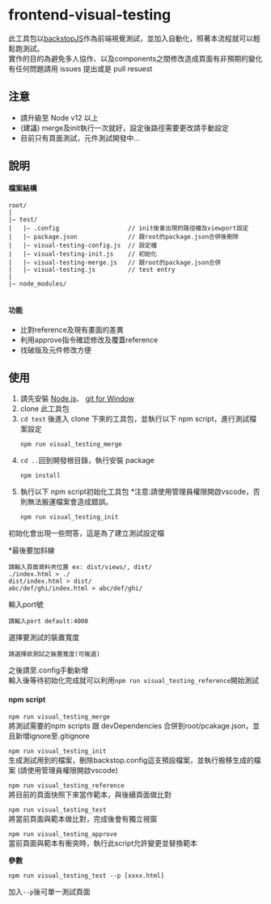 # frontend-visual-testing

此工具包以[backstopJS][1]作為前端視覺測試，並加入自動化，照著本流程就可以輕鬆跑測試。\
實作的目的為避免多人協作、以及components之間修改造成頁面有非預期的變化\
有任何問題請用 issues 提出或是 pull resuest

[1]: https://github.com/garris/BackstopJS

## 注意

- 請升級至 Node v12 以上
- (建議) merge及init執行一次就好，設定後路徑需要更改請手動設定
- 目前只有頁面測試，元件測試開發中...

## 說明

#### 檔案結構

```
root/
|
|– test/
|   |– .config                   // init後會出現的路徑檔及viewport設定
|   |– package.json              // 跟root的package.json合併後刪除
|   |– visual-testing-config.js  // 設定檔
|   |– visual-testing-init.js    // 初始化
|   |– visual-testing-merge.js   // 跟root的package.json合併
|   |– visual-testing.js         // test entry
|
|– node_modules/


```

#### 功能

- 比對reference及現有畫面的差異
- 利用approve指令確認修改及覆蓋reference
- 找破版及元件修改方便

## 使用

1. 請先安裝 [Node.js][d51f406f]、 [git for Window][2502918c]
2. clone 此工具包
3. `cd test` 後進入 clone 下來的工具包，並執行以下 npm script，進行測試檔案設定
   ```
   npm run visual_testing_merge
   ```
4. `cd ..`回到開發根目錄，執行安裝 package
   ```
   npm install
   ```
5. 執行以下 npm script初始化工具包 *注意:請使用管理員權限開啟vscode，否則無法搬運檔案會造成錯誤。
   ```
   npm run visual_testing_init
   ```
   
初始化會出現一些問答，這是為了建立測試設定檔

*最後要加斜線
```
請輸入頁面資料夾位置 ex: dist/views/, dist/
./index.html > ./
dist/index.html > dist/
abc/def/ghi/index.html > abc/def/ghi/
```

輸入port號
```
請輸入port default:4000
```

選擇要測試的裝置寬度
```
請選擇欲測試之裝置寬度(可複選)
```
之後請至.config手動新增\
輸入後等待初始化完成就可以利用`npm run visual_testing_reference`開始測試


#### npm script

`npm run visual_testing_merge`  
將測試需要的npm scripts 跟 devDependencies 合併到root/pcakage.json，並且新增ignore至.gitignore 

`npm run visual_testing_init`  
生成測試用到的檔案，刪除backstop.config這支預設檔案，並執行搬移生成的檔案 (請使用管理員權限開啟vscode)

`npm run visual_testing_reference`  
將目前的頁面快照下來當作範本，與後續頁面做比對  

`npm run visual_testing_test`  
將當前頁面與範本做比對，完成後會有獨立視窗

`npm run visual_testing_approve`  
當前頁面與範本有衝突時，執行此script允許變更並替換範本

**參數**

`npm run visual_testing_test --p [xxxx.html]` 

加入`--p`後可單一測試頁面



[d51f406f]: https://nodejs.org/en/ 'Node.js'
[2502918c]: https://git-scm.com/ 'git for Window'

